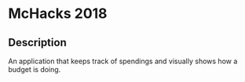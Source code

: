 # McHacks 2018
## Description
An application that keeps track of spendings and visually shows how a budget is doing.
